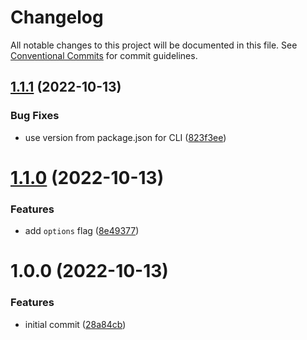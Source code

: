 # Changelog

All notable changes to this project will be documented in this file. See
[Conventional Commits](https://conventionalcommits.org) for commit guidelines.

## [1.1.1](https://github.com/FreshlyBrewedCode/aniorg/compare/v1.1.0...v1.1.1) (2022-10-13)


### Bug Fixes

* use version from package.json for CLI ([823f3ee](https://github.com/FreshlyBrewedCode/aniorg/commit/823f3ee5927fd47316a42db2e57c2640f9597b99))

# [1.1.0](https://github.com/FreshlyBrewedCode/aniorg/compare/v1.0.0...v1.1.0) (2022-10-13)


### Features

* add `options` flag ([8e49377](https://github.com/FreshlyBrewedCode/aniorg/commit/8e49377b6648bba1dd85bb52c98f2b4b0ea9481e))

# 1.0.0 (2022-10-13)


### Features

* initial commit ([28a84cb](https://github.com/FreshlyBrewedCode/aniorg/commit/28a84cb43d978c7477d9e3adbb05bbedc5c484d8))
